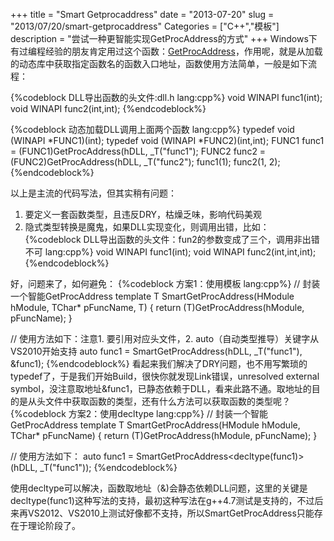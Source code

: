 +++
title = "Smart Getprocaddress"
date = "2013-07-20"
slug = "2013/07/20/smart-getprocaddress"
Categories = ["C++","模板"]
description = "尝试一种更智能实现GetProcAddress的方式"
+++
Windows下有过编程经验的朋友肯定用过这个函数：[GetProcAddress][1]，作用呢，就是从加载的动态库中获取指定函数名的函数入口地址，函数使用方法简单，一般是如下流程：


{%codeblock DLL导出函数的头文件:dll.h lang:cpp%}
void WINAPI func1(int);
void WINAPI func2(int,int);
{%endcodeblock%}


{%codeblock 动态加载DLL调用上面两个函数 lang:cpp%}
typedef void (WINAPI *FUNC1)(int);
typedef void (WINAPI *FUNC2)(int,int);
FUNC1 func1 = (FUNC1)GetProcAddress(hDLL, _T("func1");
FUNC2 func2 = (FUNC2)GetProcAddress(hDLL, _T("func2");
func1(1);
func2(1, 2);
{%endcodeblock%}

以上是主流的代码写法，但其实稍有问题：
1. 要定义一套函数类型，且违反DRY，枯燥乏味，影响代码美观
2. 隐式类型转换是魔鬼，如果DLL实现变化，则调用出错，比如：
{%codeblock DLL导出函数的头文件：fun2的参数变成了三个，调用非出错不可 lang:cpp%}
void WINAPI func1(int);
void WINAPI func2(int,int,int);
{%endcodeblock%}

好，问题来了，如何避免：
{%codeblock 方案1：使用模板 lang:cpp%}
// 封装一个智能GetProcAddress
template<typename T>
T SmartGetProcAddress(HModule hModule, TChar* pFuncName, T)
{
    return (T)GetProcAddress(hModule, pFuncName);
}

// 使用方法如下：注意1. 要引用对应头文件，2. auto（自动类型推导）关键字从VS2010开始支持
auto func1 = SmartGetProcAddress(hDLL, _T("func1"), &func1);
{%endcodeblock%}
看起来我们解决了DRY问题，也不用写繁琐的typedef了，于是我们开始Build，很快你就发现Link错误，unresolved external symbol，没注意取地址&func1，已静态依赖于DLL，看来此路不通。取地址的目的是从头文件中获取函数的类型，还有什么方法可以获取函数的类型呢？
{%codeblock 方案2：使用decltype lang:cpp%}
// 封装一个智能GetProcAddress
template<typename T>
T SmartGetProcAddress(HModule hModule, TChar* pFuncName)
{
    return (T)GetProcAddress(hModule, pFuncName);
}

// 使用方法如下：
auto func1 = SmartGetProcAddress<decltype(func1)>(hDLL, _T("func1"));
{%endcodeblock%}

使用decltype可以解决，函数取地址（&)会静态依赖DLL问题，这里的关键是decltype(func1)这种写法的支持，最初这种写法在g++4.7测试是支持的，不过后来再VS2012、VS2010上测试好像都不支持，所以SmartGetProcAddress只能存在于理论阶段了。

  [1]: http://msdn.microsoft.com/en-us/library/ms683212%28v=vs.85%29.aspx
  [2]: http://en.cppreference.com/w/cpp/language/decltype
